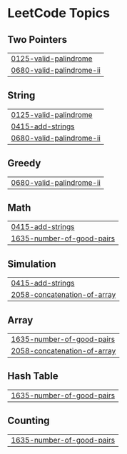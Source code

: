 

<!---LeetCode Topics Start-->
# LeetCode Topics
## Two Pointers
|  |
| ------- |
| [0125-valid-palindrome](https://github.com/Atharvkadamcodes/LEETCODE/tree/master/0125-valid-palindrome) |
| [0680-valid-palindrome-ii](https://github.com/Atharvkadamcodes/LEETCODE/tree/master/0680-valid-palindrome-ii) |
## String
|  |
| ------- |
| [0125-valid-palindrome](https://github.com/Atharvkadamcodes/LEETCODE/tree/master/0125-valid-palindrome) |
| [0415-add-strings](https://github.com/Atharvkadamcodes/LEETCODE/tree/master/0415-add-strings) |
| [0680-valid-palindrome-ii](https://github.com/Atharvkadamcodes/LEETCODE/tree/master/0680-valid-palindrome-ii) |
## Greedy
|  |
| ------- |
| [0680-valid-palindrome-ii](https://github.com/Atharvkadamcodes/LEETCODE/tree/master/0680-valid-palindrome-ii) |
## Math
|  |
| ------- |
| [0415-add-strings](https://github.com/Atharvkadamcodes/LEETCODE/tree/master/0415-add-strings) |
| [1635-number-of-good-pairs](https://github.com/Atharvkadamcodes/LEETCODE/tree/master/1635-number-of-good-pairs) |
## Simulation
|  |
| ------- |
| [0415-add-strings](https://github.com/Atharvkadamcodes/LEETCODE/tree/master/0415-add-strings) |
| [2058-concatenation-of-array](https://github.com/Atharvkadamcodes/LEETCODE/tree/master/2058-concatenation-of-array) |
## Array
|  |
| ------- |
| [1635-number-of-good-pairs](https://github.com/Atharvkadamcodes/LEETCODE/tree/master/1635-number-of-good-pairs) |
| [2058-concatenation-of-array](https://github.com/Atharvkadamcodes/LEETCODE/tree/master/2058-concatenation-of-array) |
## Hash Table
|  |
| ------- |
| [1635-number-of-good-pairs](https://github.com/Atharvkadamcodes/LEETCODE/tree/master/1635-number-of-good-pairs) |
## Counting
|  |
| ------- |
| [1635-number-of-good-pairs](https://github.com/Atharvkadamcodes/LEETCODE/tree/master/1635-number-of-good-pairs) |
<!---LeetCode Topics End-->
